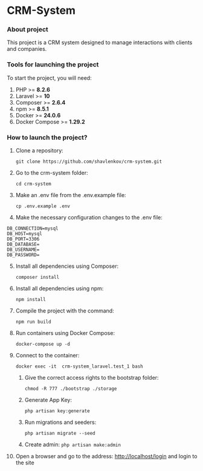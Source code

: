 # CRM-System

### About project
This project is a CRM system designed to manage interactions with clients and companies.

### Tools for launching the project
To start the project, you will need:
1. PHP >= **8.2.6**
2. Laravel >= **10**
3. Composer >= **2.6.4**
4. npm >= **8.5.1**
5. Docker >= **24.0.6**
6. Docker Compose >= **1.29.2**

### How to launch the project?
1. Clone a repository:

   `git clone https://github.com/shavlenkov/crm-system.git`
2. Go to the crm-system folder:

   `cd crm-system`
3. Make an .env file from the .env.example file:

   `cp .env.example .env`
4. Make the necessary configuration changes to the .env file:
```
DB_CONNECTION=mysql
DB_HOST=mysql
DB_PORT=3306
DB_DATABASE=
DB_USERNAME=
DB_PASSWORD=
```
5. Install all dependencies using Composer:

   `composer install`
6. Install all dependencies using npm:

   `npm install`

7. Сompile the project with the command:

   `npm run build`

8. Run containers using Docker Compose:

   `docker-compose up -d`
9. Connect to the container:

   `docker exec -it  crm-system_laravel.test_1 bash`
    1. Give the correct access rights to the bootstrap folder:

       `chmod -R 777 ./bootstrap ./storage`
    2. Generate App Key:

       `php artisan key:generate`
    3. Run migrations and seeders:

       `php artisan migrate --seed`
   4. Create admin:
       `php artisan make:admin`
10. Open a browser and go to the address:
    [http://localhost/login](http://localhost:8000/ "http://localhost/login") and login to the site
